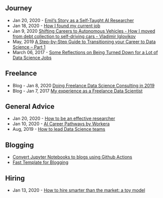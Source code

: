 ## Journey
- Jan 20, 2020 - [Emil’s Story as a Self-Taught AI Researcher](https://blog.floydhub.com/emils-story-as-a-self-taught-ai-researcher/)
- Jan 18, 2020 - [How I found my current job](https://neongen-ai.github.io/2020/01/18/how_I_found_my_current_job.html)
- Jan 9, 2020 [Shifting Careers to Autonomous Vehicles - How I moved from debt collection to self-driving cars - Vladimir Iglovikov](https://towardsdatascience.com/how-i-found-my-current-job-3fb22e511a1f)
- May, 2019 [A Step-by-Step Guide to Transitioning your Career to Data Science – Part 1](https://www.kdnuggets.com/2019/05/guide-transitioning-career-data-science-part-1.html)
- March 06, 2017 - [Some Reflections on Being Turned Down for a Lot of Data Science Jobs](https://tdhopper.com/blog/some-reflections-on-being-turned-down-for-a-lot-of-data-science-jobs/)


## Freelance
- Blog - Jan 8, 2020 [Doing Freelance Data Science Consulting in 2019](https://www.ethanrosenthal.com/2020/01/08/freelance-ds-consulting/)
- Blog - Jan 7, 2017 [My experience as a Freelance Data Scientist](http://www.gregreda.com/2017/01/07/freelance-data-science-experience/)

## General Advice
- Jan 20, 2020 - [How to be an effective researcher](https://www.youtube.com/watch?v=ttTEpgGwsts)
- Jan 10, 2020 - [AI Career Pathways by Workera](https://d2wahc834rj2un.cloudfront.net/Workera%20Report.pdf)
- Aug, 2019 - [How to lead Data Science teams](https://www.youtube.com/embed/C9t6bhLJd7M?feature=oembed)


## Blogging
- [Convert Jupyter Notebooks to blogs using Github Actions](https://github.com/fastai/fast_template/blob/master/_notebooks/README.md)
- [Fast Template for Blogging](https://www.fast.ai/2020/01/16/fast_template/)

## Hiring
- Jan 13, 2020 - [How to hire smarter than the market: a toy model](https://erikbern.com/2020/01/13/how-to-hire-smarter-than-the-market-a-toy-model.html)